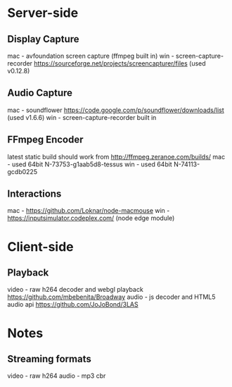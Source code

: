 
Server-side
===
Display Capture
---
mac - avfoundation screen capture (ffmpeg built in)
win - screen-capture-recorder https://sourceforge.net/projects/screencapturer/files (used v0.12.8)

Audio Capture
---
mac - soundflower https://code.google.com/p/soundflower/downloads/list (used v1.6.6)
win - screen-capture-recorder built in

FFmpeg Encoder
---
latest static build should work from http://ffmpeg.zeranoe.com/builds/
mac -  used 64bit N-73753-g1aab5d8-tessus
win -  used 64bit N-74113-gcdb0225

Interactions
---
mac - https://github.com/Loknar/node-macmouse
win - https://inputsimulator.codeplex.com/ (node edge module)

Client-side
===
Playback
---
video - raw h264 decoder and webgl playback https://github.com/mbebenita/Broadway
audio - js decoder and HTML5 audio api https://github.com/JoJoBond/3LAS


Notes
===
Streaming formats
---
video - raw h264
audio - mp3 cbr